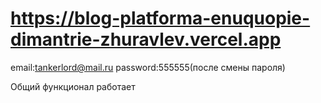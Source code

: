 # https://blog-platforma-enuquopie-dimantrie-zhuravlev.vercel.app
email:tankerlord@mail.ru
password:555555(после смены пароля)

Общий функционал работает
